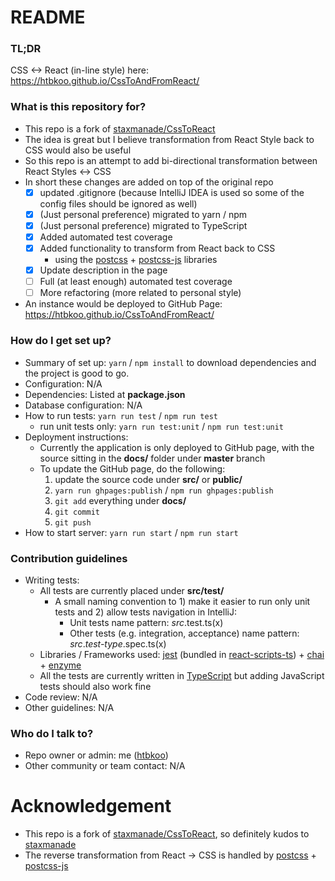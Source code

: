 # README #

### TL;DR ###

CSS <-> React (in-line style) here: https://htbkoo.github.io/CssToAndFromReact/ 

### What is this repository for? ###

* This repo is a fork of [staxmanade/CssToReact](https://github.com/staxmanade/CssToReact)
* The idea is great but I believe transformation from React Style back to CSS would also be useful
* So this repo is an attempt to add bi-directional transformation between React Styles <-> CSS
* In short these changes are added on top of the original repo
    - [x] updated .gitignore (because IntelliJ IDEA is used so some of the config files should be ignored as well)
    - [x] (Just personal preference) migrated to yarn / npm
    - [x] (Just personal preference) migrated to TypeScript
    - [x] Added automated test coverage
    - [x] Added functionality to transform from React back to CSS
        - using the [postcss](https://github.com/postcss/postcss) + [postcss-js](https://github.com/postcss/postcss-js) libraries
    - [x] Update description in the page
    - [ ] Full (at least enough) automated test coverage
    - [ ] More refactoring (more related to personal style)
* An instance would be deployed to GitHub Page: https://htbkoo.github.io/CssToAndFromReact/

### How do I get set up? ###

* Summary of set up: ```yarn``` / ```npm install``` to download dependencies and the project is good to go.
* Configuration: N/A 
* Dependencies: Listed at **package.json**
* Database configuration: N/A
* How to run tests: ```yarn run test``` / ```npm run test```
    * run unit tests only: ```yarn run test:unit``` / ```npm run test:unit```
* Deployment instructions: 
    * Currently the application is only deployed to GitHub page, with the source sitting in the **docs/** folder under **master** branch
    * To update the GitHub page, do the following:
        1. update the source code under **src/** or **public/**
        2. ```yarn run ghpages:publish``` / ```npm run ghpages:publish```
        3. ```git add``` everything under **docs/**
        4. ```git commit```
        5. ```git push```
* How to start server: ```yarn run start``` / ```npm run start```

### Contribution guidelines ###

* Writing tests:
    * All tests are currently placed under **src/test/**
        * A small naming convention to 1) make it easier to run only unit tests and 2) allow tests navigation in IntelliJ: 
            * Unit tests name pattern: *src*.test.ts(x)
            * Other tests (e.g. integration, acceptance) name pattern: *src*.*test-type*.spec.ts(x)
    * Libraries / Frameworks used: [jest](https://facebook.github.io/jest/) (bundled in [react-scripts-ts](https://github.com/wmonk/create-react-app-typescript)) + [chai](http://www.chaijs.com/) + [enzyme](http://airbnb.io/enzyme/)
    * All the tests are currently written in [TypeScript](https://www.typescriptlang.org/) but adding JavaScript tests should also work fine  
* Code review: N/A
* Other guidelines: N/A

### Who do I talk to? ###

* Repo owner or admin: me ([htbkoo](https://bitbucket.org/htbkoo/))
* Other community or team contact: N/A

# Acknowledgement
* This repo is a fork of [staxmanade/CssToReact](https://github.com/staxmanade/CssToReact), so definitely kudos to [staxmanade](https://github.com/staxmanade)
* The reverse transformation from React -> CSS is handled by [postcss](https://github.com/postcss/postcss) + [postcss-js](https://github.com/postcss/postcss-js) 
